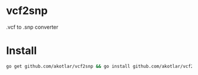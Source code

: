 # vcf2snp
.vcf to .snp converter

# Install
```sh
go get github.com/akotlar/vcf2snp && go install github.com/akotlar/vcf2snp
```
